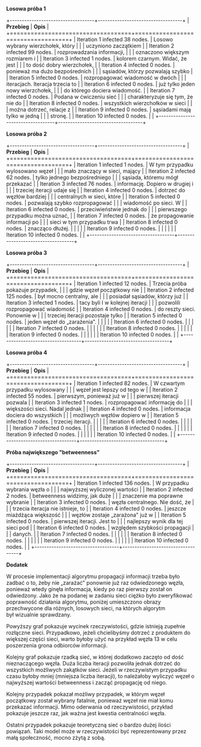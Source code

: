 **Losowa próba 1**

+-----------------------------------+-----------------------------------+
| **Przebieg**                      | **Opis**                          |
+===================================+===================================+
| Iteration 1 infected 38 nodes.    | Losowo wybrany wierzchołek, który |
|                                   | uczyniono zaczątkiem              |
| Iteration 2 infected 99 nodes.    | rozprowadzania informacji,        |
|                                   | oznaczono większym rozmiarem i    |
| Iteration 3 infected 1 nodes.     | kolorem czarnym. Widać, że jest   |
|                                   | to dość dobry wierzchołek,        |
| Iteration 4 infected 0 nodes.     | ponieważ ma dużo bezpośrednich    |
|                                   | sąsiadów, którzy pozwalają szybko |
| Iteration 5 infected 0 nodes.     | rozpropagować wiadomość w dwóch   |
|                                   | iteracjach. Iteracja trzecia to   |
| Iteration 6 infected 0 nodes.     | już tylko jeden nowy wierzchołek, |
|                                   | do którego dociera wiadomość.     |
| Iteration 7 infected 0 nodes.     | Podana w ćwiczeniu sieć           |
|                                   | charakteryzuje się tym, że nie do |
| Iteration 8 infected 0 nodes.     | wszystkich wierzchołków w sieci   |
|                                   | można dotrzeć, relacje z          |
| Iteration 9 infected 0 nodes.     | sąsiadami mają tylko w jedną      |
|                                   | stronę.                           |
| Iteration 10 infected 0 nodes.    |                                   |
+-----------------------------------+-----------------------------------+


**Losowa próba 2**

+-----------------------------------+-----------------------------------+
| **Przebieg**                      | **Opis**                          |
+===================================+===================================+
| Iteration 1 infected 1 nodes.     | W tym przypadku wylosowano węzeł  |
|                                   | mało znaczący w sieci, mający     |
| Iteration 2 infected 62 nodes.    | tylko jednego bezpośredniego      |
|                                   | sąsiada, któremu mógł przekazać   |
| Iteration 3 infected 76 nodes.    | informację. Dopiero w drugiej i   |
|                                   | trzeciej iteracji udaje się       |
| Iteration 4 infected 0 nodes.     | dotrzeć do węzłów bardziej        |
|                                   | centralnych w sieci, które        |
| Iteration 5 infected 0 nodes.     | pozwalają szybko rozpropagować    |
|                                   | wiadomość po sieci. W             |
| Iteration 6 infected 0 nodes.     | przeciwieństwie jednak do         |
|                                   | pierwszego przypadku można uznać, |
| Iteration 7 infected 0 nodes.     | że propagowanie informacji po     |
|                                   | sieci w tym przypadku trwa        |
| Iteration 8 infected 0 nodes.     | znacząco dłużej.                  |
|                                   |                                   |
| Iteration 9 infected 0 nodes.     |                                   |
|                                   |                                   |
| Iteration 10 infected 0 nodes.    |                                   |
+-----------------------------------+-----------------------------------+


**Losowa próba 3**

+-----------------------------------+-----------------------------------+
| **Przebieg**                      | **Opis**                          |
+===================================+===================================+
| Iteration 1 infected 12 nodes.    | Trzecia próba pokazuje przypadek, |
|                                   | gdzie węzeł początkowy nie        |
| Iteration 2 infected 125 nodes.   | był mocno centralny, ale          |
|                                   | posiadał sąsiadów, którzy już     |
| Iteration 3 infected 1 nodes.     | tacy byli I w kolejnej iteracji   |
|                                   | pozwolili rozpropagować wiadomość |
| Iteration 4 infected 0 nodes.     | do reszty sieci. Ponownie w       |
|                                   | trzeciej iteracji pozostaje tylko |
| Iteration 5 infected 0 nodes.     | jeden węzeł do „zarażenia".       |
|                                   |                                   |
| Iteration 6 infected 0 nodes.     |                                   |
|                                   |                                   |
| Iteration 7 infected 0 nodes.     |                                   |
|                                   |                                   |
| Iteration 8 infected 0 nodes.     |                                   |
|                                   |                                   |
| Iteration 9 infected 0 nodes.     |                                   |
|                                   |                                   |
| Iteration 10 infected 0 nodes.    |                                   |
+-----------------------------------+-----------------------------------+


**Losowa próba 4**

+-----------------------------------+-----------------------------------+
| **Przebieg**                      | **Opis**                          |
+===================================+===================================+
| Iteration 1 infected 82 nodes.    | W czwartym przypadku wylosowany   |
|                                   | węzeł jest lepszy od tego w       |
| Iteration 2 infected 55 nodes.    | pierwszym, ponieważ już w         |
|                                   | pierwszej iteracji pozwala        |
| Iteration 3 infected 1 nodes.     | rozpropagować informację do       |
|                                   | większości sieci. Nadal jednak    |
| Iteration 4 infected 0 nodes.     | informacja dociera do wszystkich  |
|                                   | możliwych węzłów dopiero w        |
| Iteration 5 infected 0 nodes.     | trzeciej iteracji.                |
|                                   |                                   |
| Iteration 6 infected 0 nodes.     |                                   |
|                                   |                                   |
| Iteration 7 infected 0 nodes.     |                                   |
|                                   |                                   |
| Iteration 8 infected 0 nodes.     |                                   |
|                                   |                                   |
| Iteration 9 infected 0 nodes.     |                                   |
|                                   |                                   |
| Iteration 10 infected 0 nodes.    |                                   |
+-----------------------------------+-----------------------------------+


**Próba największego "betweenness"**

+-----------------------------------+-----------------------------------+
| **Przebieg**                      | **Opis**                          |
+===================================+===================================+
| Iteration 1 infected 136 nodes.   | W przypadku wybrania węzła o      |
|                                   | najwyższej wyliczonej wartości    |
| Iteration 2 infected 2 nodes.     | betweenness widzimy, jak duże     |
|                                   | znaczenie ma poprawne wybranie    |
| Iteration 3 infected 0 nodes.     | węzła centralnego. Nie dość, że   |
|                                   | trzecia iteracja nie istnieje, to |
| Iteration 4 infected 0 nodes.     | jeszcze miażdżąca większość       |
|                                   | węzłów zostaje „zarażona" już w   |
| Iteration 5 infected 0 nodes.     | pierwszej iteracji. Jest to       |
|                                   | najlepszy wynik dla tej sieci pod |
| Iteration 6 infected 0 nodes.     | względem szybkości propagacji     |
|                                   | danych.                           |
| Iteration 7 infected 0 nodes.     |                                   |
|                                   |                                   |
| Iteration 8 infected 0 nodes.     |                                   |
|                                   |                                   |
| Iteration 9 infected 0 nodes.     |                                   |
|                                   |                                   |
| Iteration 10 infected 0 nodes.    |                                   |
+-----------------------------------+-----------------------------------+


**Dodatek**

W procesie implementacji algorytmu propagacji informacji trzeba było
zadbać o to, żeby nie „zarażać" ponownie już raz odwiedzonego węzła,
ponieważ wtedy ginęła informacja, kiedy po raz pierwszy został on
odwiedzony. Jako że na podanej w zadaniu sieci ciężko było zweryfikować
poprawność działania algorytmu, poniżej umieszczono obrazy przechwycone
dla różnych, losowych sieci, na których algorytm był wizualnie
sprawdzany.


Powyższy graf pokazuje wycinek rzeczywistości, gdzie istnieją zupełnie
rozłączne sieci. Przypadkowo, jeżeli chcielibyśmy dotrzeć z produktem do
większej części sieci, warto byłoby użyć na przykład węzła 13 w celu
poszerzenia grona odbiorców informacji.


Kolejny graf pokazuje rzadką sieć, w której dodatkowo zaczęto od dość
nieznaczącego węzła. Duża liczba iteracji pozwoliła jednak dotrzeć do
wszystkich możliwych zakątków sieci. Jeżeli w rzeczywistym przypadku
czasu byłoby mniej (mniejsza liczba iteracji), to należałoby wyliczyć
węzeł o najwyższej wartości betweenness i zacząć propagację od niego.


Kolejny przypadek pokazał możliwy przypadek, w którym węzeł początkowy
został wybrany fatalnie, ponieważ węzeł nie miał komu przekazać
informacji. Mimo oderwania od rzeczywistości, przykład pokazuje jeszcze
raz, jak ważna jest kwestia centralności węzła.


Ostatni przypadek pokazuje teoretyczną sieć o bardzo dużej ilości
powiązań. Taki model może w rzeczywistości być reprezentowany przez małą
społeczność, mocno zżytą z sobą.
